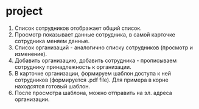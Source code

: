 # project
1. Список сотрудников отображает общий список.
2. Просмотр показывает данные сотрудника, в самой карточке сотрудника меняем данные.
3. Список организаций - аналогично списку сотрудников (просмотр и изменение).
4. Добавить организацию, добавить сотрудника - прописываем сотруднику принадлежность к организации.
5. В карточке организации, формируем шаблон доступа к ней сотрудников (формируется .pdf file). Для примера в корне находсятся готовый шаблон.
6. После просмотра шаблона, можно отправить на эл. адреса организации.

